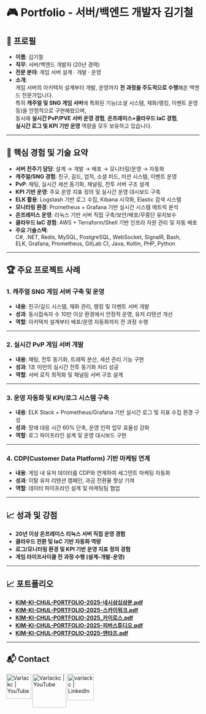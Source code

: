 # 🎮 Portfolio - 서버/백엔드 개발자 김기철

## 👤 프로필
- **이름**: 김기철  
- **직무**: 서버/백엔드 개발자 (20년 경력)  
- **전문 분야**: 게임 서버 설계 · 개발 · 운영  
- **소개**:  
  게임 서버의 아키텍처 설계부터 개발, 운영까지 **전 과정을 주도적으로 수행**해온 백엔드 전문가입니다.  
  특히 **캐주얼 및 SNG 게임 서버**에 특화된 기능(소셜 시스템, 재화/랭킹, 이벤트 운영 등)을 안정적으로 구현해왔으며,  
  동시에 **실시간 PvP/PVE 서버 운영 경험**, **온프레미스+클라우드 IaC 경험**,  
  **실시간 로그 및 KPI 기반 운영** 역량을 모두 보유하고 있습니다.  

---

## 🚀 핵심 경험 및 기술 요약

- **서버 전주기 담당**: 설계 → 개발 → 배포 → 모니터링/운영 → 자동화  
- **캐주얼/SNG 경험**: 친구, 길드, 업적, 소셜 피드, 미션 시스템, 이벤트 운영  
- **PvP**: 채팅, 실시간 세션 동기화, 채널링, 전투 서버 구조 설계  
- **KPI 기반 운영**: 주요 운영 지표 정의 및 실시간 운영 대시보드 구축  
- **ELK 활용**: Logstash 기반 로그 수집, Kibana 시각화, Elastic 검색 시스템  
- **모니터링 환경**: Prometheus + Grafana 기반 실시간 시스템 메트릭 분석  
- **온프레미스 운영**: 리눅스 기반 서버 직접 구축/보안/배포/무중단 유지보수  
- **클라우드 IaC 경험**: AWS + Terraform/Shell 기반 인프라 자원 관리 및 자동 배포  
- **주요 기술스택**:  
  C#, .NET, Redis, MySQL, PostgreSQL, WebSocket, SignalR, Bash,  
  ELK, Grafana, Prometheus, GitLab CI, Java, Kotlin, PHP, Python  

---

## 🏆 주요 프로젝트 사례

### 1. 캐주얼 SNG 게임 서버 구축 및 운영
- **내용**: 친구/길드 시스템, 재화 관리, 랭킹 및 이벤트 서버 개발  
- **성과**: 동시접속자 수 10만 이상 환경에서 안정적 운영, 유저 리텐션 개선  
- **역할**: 아키텍처 설계부터 배포/운영 자동화까지 전 과정 수행  

---

### 2. 실시간 PvP 게임 서버 개발
- **내용**: 채팅, 전투 동기화, 트래픽 분산, 세션 관리 기능 구현  
- **성과**: 1초 미만의 실시간 전투 동기화 처리 성공  
- **역할**: 서버 로직 최적화 및 채널링 서버 구조 설계  

---

### 3. 운영 자동화 및 KPI/로그 시스템 구축
- **내용**: ELK Stack + Prometheus/Grafana 기반 실시간 로그 및 지표 수집 환경 구성  
- **성과**: 장애 대응 시간 60% 단축, 운영 인력 업무 효율성 강화  
- **역할**: 로그 파이프라인 설계 및 운영 대시보드 구현  

---

### 4. CDP(Customer Data Platform) 기반 마케팅 연계
- **내용**: 게임 내 유저 데이터를 CDP와 연계하여 세그먼트 마케팅 자동화  
- **성과**: 이탈 유저 리텐션 캠페인, 과금 전환율 향상 기여  
- **역할**: 데이터 파이프라인 설계 및 마케팅팀 협업  

---

## 📈 성과 및 강점
- **20년 이상 온프레미스 리눅스 서버 직접 운영 경험**  
- **클라우드 전환 및 IaC 기반 자동화 역량**  
- **로그/모니터링 환경 및 KPI 기반 운영 지표 정의 경험**  
- **게임 라이프사이클 전 과정 수행 (설계-개발-운영)**  

---
## 📈 포트폴리오
- **[KIM-KI-CHUL-PORTFOLIO-2025-네시삼십삼분.pdf](Docs/KIM-KI-CHUL-PORTFOLIO-2025-%EB%84%A4%EC%8B%9C%EC%82%BC%EC%8B%AD%EC%82%BC%EB%B6%84.pdf)**
- **[KIM-KI-CHUL-PORTFOLIO-2025-스카이워크.pdf](Docs/KIM-KI-CHUL-PORTFOLIO-2025-%EC%8A%A4%EC%B9%B4%EC%9D%B4%EC%9B%8C%ED%81%AC.pdf)**
- **[KIM-KI-CHUL-PORTFOLIO-2025_카이로스.pdf](Docs/KIM-KI-CHUL-PORTFOLIO-2025_%EC%B9%B4%EC%9D%B4%EB%A1%9C%EC%8A%A4.pdf)**
- **[KIM-KI-CHUL-PORTFOLIO-2025-피버스튜디오.pdf](Docs/KIM-KI-CHUL-PORTFOLIO-2025-%ED%94%BC%EB%B2%84%EC%8A%A4%ED%8A%9C%EB%94%94%EC%98%A4.pdf)**
- **[KIM-KI-CHUL-PORTFOLIO-2025-엔타즈.pdf](Docs/KIM-KI-CHUL-PORTFOLIO-2025-%EC%97%94%ED%83%80%EC%A6%88.pdf)**

---
## 📬 Contact

[<img align="left" alt="Varlackc | YouTube" width="65px" src="https://img.shields.io/badge/gmail-D14836?&style=for-the-badge&logo=gmail&logoColor=white" />](mailto:romico@gmail.com)
[<img align="left" alt="Varlackc | YouTube" width="88px" src="https://img.shields.io/badge/facebook-%231877F2.svg?&style=for-the-badge&logo=facebook&logoColor=white" />](https://www.facebook.com/loveicenet/)
[<img align="left" alt="varlackc | LinkedIn" width="69px" src="https://img.shields.io/badge/linkedin-%230077B5.svg?&style=for-the-badge&logo=linkedin&logoColor=white" />](https://www.linkedin.com/in/ki-chul-kim-61379a118/)

